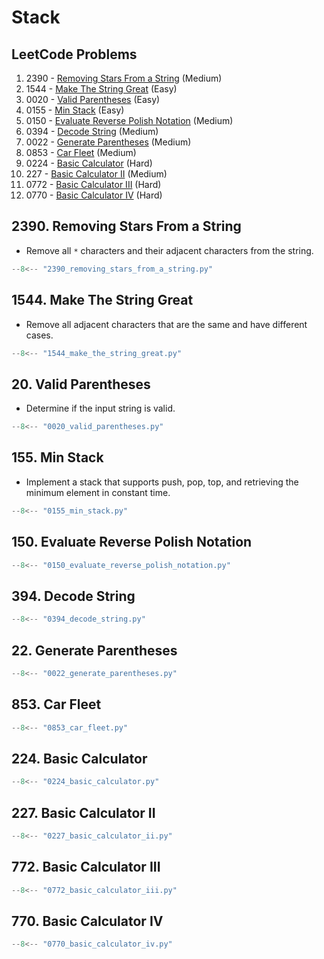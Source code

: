 # Stack

## LeetCode Problems

1. 2390 - [Removing Stars From a String](https://leetcode.com/problems/removing-stars-from-a-string/) (Medium)
2. 1544 - [Make The String Great](https://leetcode.com/problems/make-the-string-great/) (Easy)
3. 0020 - [Valid Parentheses](https://leetcode.com/problems/valid-parentheses/) (Easy)
4. 0155 - [Min Stack](https://leetcode.com/problems/min-stack/) (Easy)
5. 0150 - [Evaluate Reverse Polish Notation](https://leetcode.com/problems/evaluate-reverse-polish-notation/) (Medium)
6. 0394 - [Decode String](https://leetcode.com/problems/decode-string/) (Medium)
7. 0022 - [Generate Parentheses](https://leetcode.com/problems/generate-parentheses/) (Medium)
8. 0853 - [Car Fleet](https://leetcode.com/problems/car-fleet/) (Medium)
9. 0224 - [Basic Calculator](https://leetcode.com/problems/basic-calculator/) (Hard)
10. 227 - [Basic Calculator II](https://leetcode.com/problems/basic-calculator-ii/) (Medium)
11. 0772 - [Basic Calculator III](https://leetcode.com/problems/basic-calculator-iii/) (Hard)
12. 0770 - [Basic Calculator IV](https://leetcode.com/problems/basic-calculator-iv/) (Hard)

## 2390. Removing Stars From a String

-   Remove all `*` characters and their adjacent characters from the string.

```python
--8<-- "2390_removing_stars_from_a_string.py"
```

## 1544. Make The String Great

-   Remove all adjacent characters that are the same and have different cases.

```python
--8<-- "1544_make_the_string_great.py"
```

## 20. Valid Parentheses

-   Determine if the input string is valid.

```python
--8<-- "0020_valid_parentheses.py"
```

## 155. Min Stack

-   Implement a stack that supports push, pop, top, and retrieving the minimum element in constant time.

```python
--8<-- "0155_min_stack.py"
```

## 150. Evaluate Reverse Polish Notation

```python
--8<-- "0150_evaluate_reverse_polish_notation.py"
```

## 394. Decode String

```python
--8<-- "0394_decode_string.py"
```

## 22. Generate Parentheses

```python
--8<-- "0022_generate_parentheses.py"
```

## 853. Car Fleet

```python
--8<-- "0853_car_fleet.py"
```

## 224. Basic Calculator

```python
--8<-- "0224_basic_calculator.py"
```

## 227. Basic Calculator II

```python
--8<-- "0227_basic_calculator_ii.py"
```

## 772. Basic Calculator III

```python
--8<-- "0772_basic_calculator_iii.py"
```

## 770. Basic Calculator IV

```python
--8<-- "0770_basic_calculator_iv.py"
```
